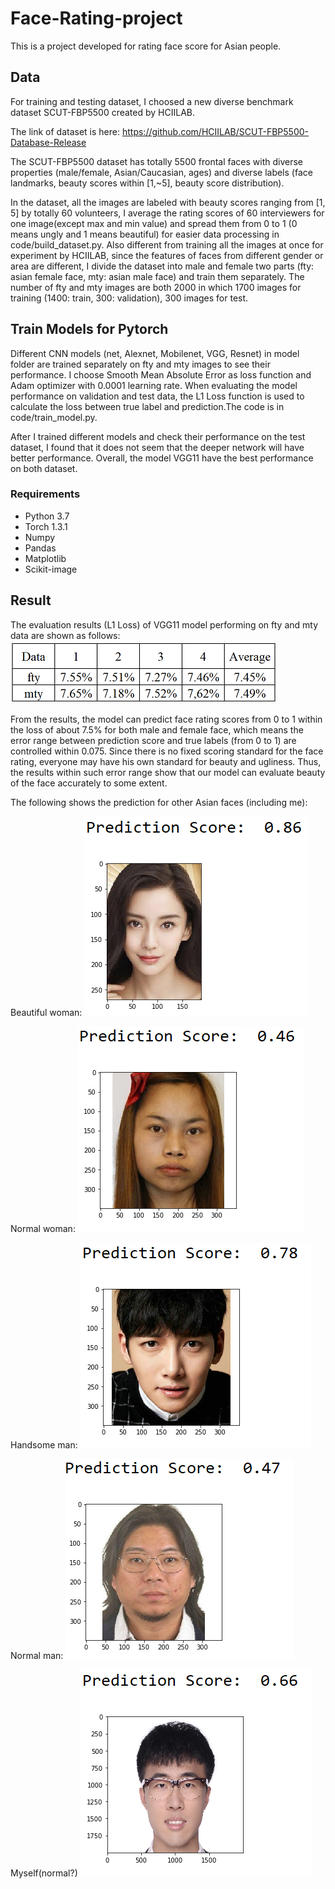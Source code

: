 # Face-Rating-project

This is a project developed for rating face score for Asian people.

## Data

For training and testing dataset, I choosed a new diverse benchmark dataset SCUT-FBP5500 created by HCIILAB.

The link of dataset is here: https://github.com/HCIILAB/SCUT-FBP5500-Database-Release

The SCUT-FBP5500 dataset has totally 5500 frontal faces with diverse properties (male/female, Asian/Caucasian, ages) and diverse labels (face landmarks, beauty scores within [1,~5], beauty score distribution). 

In the dataset, all the images are labeled with beauty scores ranging from [1, 5] by totally 60 volunteers, I average the rating scores of 60 interviewers for one image(except max and min value) and spread them from 0 to 1 (0 means ungly and 1 means beautiful) for easier data processing in code/build_dataset.py.
Also different from training all the images at once for experiment by HCIILAB, since the features of faces from different gender or area are different, I divide the dataset into male and female two parts (fty: asian female face, mty: asian male face) and train them separately. The number of fty and mty images are both 2000 in which 1700 images for training (1400: train, 300: validation), 300 images for test.

## Train Models for Pytorch

Different CNN models (net, Alexnet, Mobilenet, VGG, Resnet) in model folder are trained separately on fty and mty images to see their performance. I choose Smooth Mean Absolute Error as loss function and Adam optimizer with 0.0001 learning rate. When evaluating the model performance on validation and test data, the L1 Loss function is used to calculate the loss between true label and prediction.The code is in code/train_model.py.

After I trained different models and check their performance on the test dataset, I found that it does not seem that the deeper network will have better performance. Overall, the model VGG11 have the best performance on both dataset.

### Requirements
- Python 3.7
- Torch 1.3.1 
- Numpy
- Pandas
- Matplotlib
- Scikit-image

## Result

The evaluation results (L1 Loss) of VGG11 model performing on fty and mty data are shown as follows: 
![alt text](https://github.com/bhy0v587/Face-Rating-project/blob/master/result.png)

From the results, the model can predict face rating scores from 0 to 1 within the loss of about 7.5% for both male and female face, which means the error range between prediction score and true labels (from 0 to 1) are controlled within 0.075. Since there is no fixed scoring standard for the face rating, everyone may have his own standard for beauty and ugliness. Thus, the results within such error range show that our model can evaluate beauty of the face accurately to some extent.

The following shows the prediction for other Asian faces (including me):

Beautiful woman:
![alt text](https://github.com/bhy0v587/Face-Rating-project/blob/master/test1.png)

Normal woman:
![alt text](https://github.com/bhy0v587/Face-Rating-project/blob/master/test2.png)

Handsome man:
![alt text](https://github.com/bhy0v587/Face-Rating-project/blob/master/test3.png)

Normal man:
![alt text](https://github.com/bhy0v587/Face-Rating-project/blob/master/test4.png)

Myself(normal?)
![alt text](https://github.com/bhy0v587/Face-Rating-project/blob/master/test5.png)

